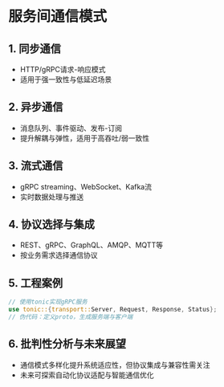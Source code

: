 # 服务间通信模式

## 1. 同步通信

- HTTP/gRPC请求-响应模式
- 适用于强一致性与低延迟场景

## 2. 异步通信

- 消息队列、事件驱动、发布-订阅
- 提升解耦与弹性，适用于高吞吐/弱一致性

## 3. 流式通信

- gRPC streaming、WebSocket、Kafka流
- 实时数据处理与推送

## 4. 协议选择与集成

- REST、gRPC、GraphQL、AMQP、MQTT等
- 按业务需求选择通信协议

## 5. 工程案例

```rust
// 使用tonic实现gRPC服务
use tonic::{transport::Server, Request, Response, Status};
// 伪代码：定义proto，生成服务端与客户端
```

## 6. 批判性分析与未来展望

- 通信模式多样化提升系统适应性，但协议集成与兼容性需关注
- 未来可探索自动化协议适配与智能通信优化
